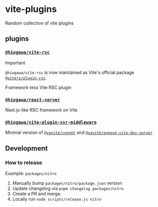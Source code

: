 # vite-plugins

Random collection of vite plugins

## plugins

### [`@hiogawa/vite-rsc`](./packages/rsc)

> [!important]
> `@hiogawa/vite-rsc` is now maintained as Vite's official package [`@vitejs/plugin-rsc`](https://github.com/vitejs/vite-plugin-react/blob/main/packages/plugin-rsc).

Framework-less Vite RSC plugin

### [`@hiogawa/react-server`](./packages/react-server)

Next.js-like RSC framework on Vite

### [`@hiogawa/vite-plugin-ssr-middleware`](./packages/vite-plugin-ssr-middleware)

Minimal version of [`@vavite/connet`](https://github.com/cyco130/vavite/tree/main/packages/connect)
and [`@vavite/expose-vite-dev-server`](https://github.com/cyco130/vavite/tree/main/packages/expose-vite-dev-server)

## Development

### How to release

Example: `packages/nitro`

1. Manually bump `packages/nitro/package.json` version
2. Update changelog via `pnpm changelog packages/nitro`
3. Create a PR and merge.
4. Locally run `node scripts/release.js nitro`

